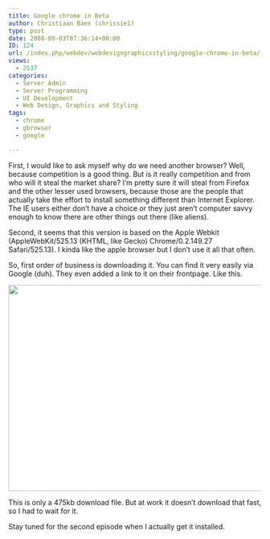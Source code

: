 ```yaml
---
title: Google chrome in Beta
author: Christiaan Baes (chrissie1)
type: post
date: 2008-09-03T07:36:14+00:00
ID: 124
url: /index.php/webdev/webdesigngraphicsstyling/google-chrome-in-beta/
views:
  - 2537
categories:
  - Server Admin
  - Server Programming
  - UI Development
  - Web Design, Graphics and Styling
tags:
  - chrome
  - gbrowser
  - google

---
```

First, I would like to ask myself why do we need another browser? Well, because competition is a good thing. But is it really competition and from who will it steal the market share? I&#8217;m pretty sure it will steal from Firefox and the other lesser used browsers, because those are the people that actually take the effort to install something different than Internet Explorer. The IE users either don&#8217;t have a choice or they just aren&#8217;t computer savvy enough to know there are other things out there (like aliens).

Second, it seems that this version is based on the Apple Webkit (AppleWebKit/525.13 (KHTML, like Gecko) Chrome/0.2.149.27 Safari/525.13). I kinda like the apple browser but I don&#8217;t use it all that often. 

So, first order of business is downloading it. You can find it very easily via Google (duh). They even added a link to it on their frontpage. Like this.

<div class="image_block">
  <img src="https://lessthandot.z19.web.core.windows.net/wp-content/uploads/blogs/WebDev/GoogleChrome.jpg" alt="" title="" width="609" height="410" />
</div>

This is only a 475kb download file. But at work it doesn&#8217;t download that fast, so I had to wait for it.

Stay tuned for the second episode when I actually get it installed.